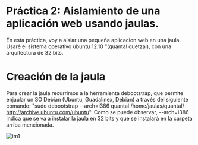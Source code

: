 Práctica 2: Aislamiento de una aplicación web usando jaulas.
===========================

En esta práctica, voy a aislar una pequeña aplicacion web en una jaula. Usaré el sistema operativo
ubuntu 12.10 "(quantal quetzal), con una arquitectura de 32 bits.

Creación de la jaula
========================

Para crear la jaula recurrimos a la herramienta debootstrap, que permite enjaular un SO Debian (Ubuntu, Guadalinex, Debian) a 
través del siguiente comando:  "sudo debootstrap --arch=i386 quantal /home/jaulas/quantal/ http://archive.ubuntu.com/ubuntu". 
Como se puede observar, --arch=i386 indica que se va a instalar la jaula en 32 bits y que se instalará en la carpeta 
arriba mencionada.

![im1](https://dl.dropbox.com/s/zogv6ainvzro6nw/p1.png)
